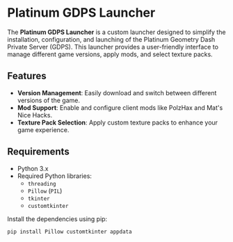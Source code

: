 # Platinum GDPS Launcher

The **Platinum GDPS Launcher** is a custom launcher designed to simplify the installation, configuration, and launching of the Platinum Geometry Dash Private Server (GDPS). This launcher provides a user-friendly interface to manage different game versions, apply mods, and select texture packs.

## Features

- **Version Management**: Easily download and switch between different versions of the game.
- **Mod Support**: Enable and configure client mods like PolzHax and Mat's Nice Hacks.
- **Texture Pack Selection**: Apply custom texture packs to enhance your game experience.

## Requirements

- Python 3.x
- Required Python libraries:
  - `threading`
  - `Pillow` (`PIL`)
  - `tkinter`
  - `customtkinter`

Install the dependencies using pip:

```bash
pip install Pillow customtkinter appdata
```
